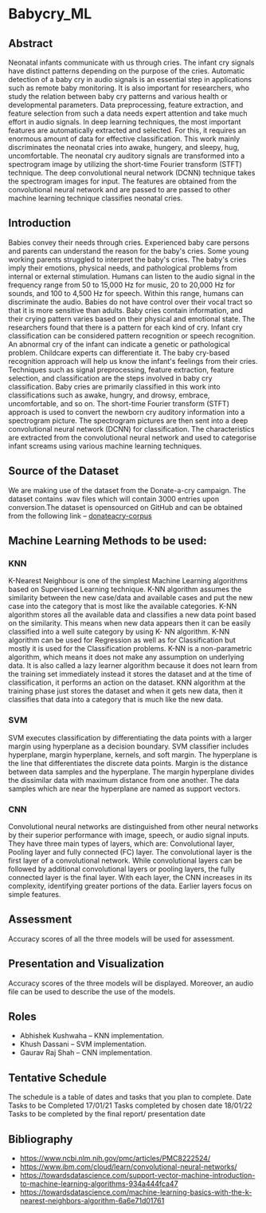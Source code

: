 # Babycry_ML
## Abstract
Neonatal infants communicate with us through cries. The infant cry signals have distinct patterns depending on the purpose of the cries. Automatic detection of a baby cry in audio signals is an essential step in applications such as remote baby monitoring. It is also important for researchers, who study the relation between baby cry patterns and various health or developmental parameters. Data preprocessing, feature extraction, and feature selection from such a data needs expert attention and take much effort in audio signals. In deep learning techniques, the most important features are automatically extracted and selected. For this, it requires an enormous amount of data for effective classification. This work mainly discriminates the neonatal cries into awake, hungery, and sleepy, hug, uncomfortable. The neonatal cry auditory signals are transformed into a spectrogram image by utilizing the short-time Fourier transform (STFT) technique. The deep convolutional neural network (DCNN) technique takes the spectrogram images for input. The features are obtained from the convolutional neural network and are passed to are passed to other machine learning technique classifies neonatal cries.

## Introduction
Babies convey their needs through cries. Experienced baby care persons and parents can understand the reason for the baby's cries. Some young working parents struggled to interpret the baby's cries. The baby's cries imply their emotions, physical needs, and pathological problems from internal or external stimulation. Humans can listen to the audio signal in the frequency range from 50 to 15,000 Hz for music, 20 to 20,000 Hz for sounds, and 100 to 4,500 Hz for speech. Within this range, humans can discriminate the audio. Babies do not have control over their vocal tract so that it is more sensitive than adults. Baby cries contain information, and their crying pattern varies based on their physical and emotional state. The researchers found that there is a pattern for each kind of cry. Infant cry classification can be considered pattern recognition or speech recognition. An abnormal cry of the infant can indicate a genetic or pathological problem. Childcare experts can differentiate it. The baby cry-based recognition approach will help us know the infant's feelings from their cries. Techniques such as signal preprocessing, feature extraction, feature selection, and classification are the steps involved in baby cry classification. Baby cries are primarily classified in this work into classifications such as awake, hungry, and drowsy, embrace, uncomfortable, and so on. The short-time Fourier transform (STFT) approach is used to convert the newborn cry auditory information into a spectrogram picture. The spectrogram pictures are then sent into a deep convolutional neural network (DCNN) for classification. The characteristics are extracted from the convolutional neural network and used to categorise infant screams using various machine learning techniques.    

## Source of the Dataset
We are making use of the dataset from the Donate-a-cry campaign. The dataset contains .wav files which will contain 3000 entries upon conversion.The dataset is opensourced on GitHub and can be obtained from the following link –
[donateacry-corpus](https://github.com/gveres/donateacry-corpus)

## Machine Learning Methods to be used:
### KNN
K-Nearest Neighbour is one of the simplest Machine Learning algorithms based on Supervised Learning technique. K-NN algorithm assumes the similarity between the new case/data and available cases and put the new case into the category that is most like the available categories. K-NN algorithm stores all the available data and classifies a new data point based on the similarity. This means when new data appears then it can be easily classified into a well suite category by using K- NN algorithm. K-NN algorithm can be used for Regression as well as for Classification but mostly it is used for the Classification problems. K-NN is a non-parametric algorithm, which means it does not make any assumption on underlying data. It is also called a lazy learner algorithm because it does not learn from the training set immediately instead it stores the dataset and at the time of classification, it performs an action on the dataset. KNN algorithm at the training phase just stores the dataset and when it gets new data, then it classifies that data into a category that is much like the new data.

### SVM
SVM executes classification by differentiating the data points with a larger margin using hyperplane as a decision boundary. SVM classifier includes hyperplane, margin hyperplane, kernels, and soft margin. The hyperplane is the line that differentiates the discrete data points. Margin is the distance between data samples and the hyperplane. The margin hyperplane divides the dissimilar data with maximum distance from one another. The data samples which are near the hyperplane are named as support vectors.

### CNN
Convolutional neural networks are distinguished from other neural networks by their superior performance with image, speech, or audio signal inputs. They have three main types of layers, which are: Convolutional layer, Pooling layer and fully connected (FC) layer. The convolutional layer is the first layer of a convolutional network. While convolutional layers can be followed by additional convolutional layers or pooling layers, the fully connected layer is the final layer. With each layer, the CNN increases in its complexity, identifying greater portions of the data. Earlier layers focus on simple features.

## Assessment
Accuracy scores of all the three models will be used for assessment.

## Presentation and Visualization
Accuracy scores of the three models will be displayed. Moreover, an audio file can be used to describe the use of the models.

## Roles
- Abhishek Kushwaha – KNN implementation.
- Khush Dassani – SVM implementation.
- Gaurav Raj Shah – CNN implementation.

## Tentative Schedule
The schedule is a table of dates and tasks that you plan to complete.
Date	Tasks to be Completed
17/01/21	Tasks completed by chosen date
18/01/22	Tasks to be completed by the final report/ presentation date

## Bibliography
- https://www.ncbi.nlm.nih.gov/pmc/articles/PMC8222524/
- https://www.ibm.com/cloud/learn/convolutional-neural-networks/
- https://towardsdatascience.com/support-vector-machine-introduction-to-machine-learning-algorithms-934a444fca47
- https://towardsdatascience.com/machine-learning-basics-with-the-k-nearest-neighbors-algorithm-6a6e71d01761
